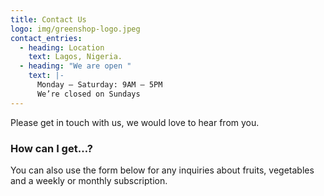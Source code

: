 ```yaml
---
title: Contact Us
logo: img/greenshop-logo.jpeg
contact_entries:
  - heading: Location
    text: Lagos, Nigeria.
  - heading: "We are open "
    text: |-
      Monday – Saturday: 9AM – 5PM 
      We’re closed on Sundays
---
```

Please get in touch with us, we would love to hear from you.

<h3 class="f4 b lh-title mb2">How can I get…?</h3>

You can also use the form below for any inquiries about fruits, vegetables and a weekly or monthly subscription.
